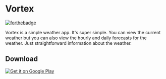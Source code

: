 # Vortex

[![forthebadge](http://forthebadge.com/badges/built-with-love.svg)](http://forthebadge.com)

Vortex is a simple weather app. It's super simple. You can view the current weather but you can also view the hourly and daily forecasts for the weather. Just straightforward information about the weather.

## Download
<a href="https://play.google.com/store/apps/details?id=com.fisheradelakin.vortex">
  <img alt="Get it on Google Play"
       src="https://developer.android.com/images/brand/en_generic_rgb_wo_45.png" />
</a>
